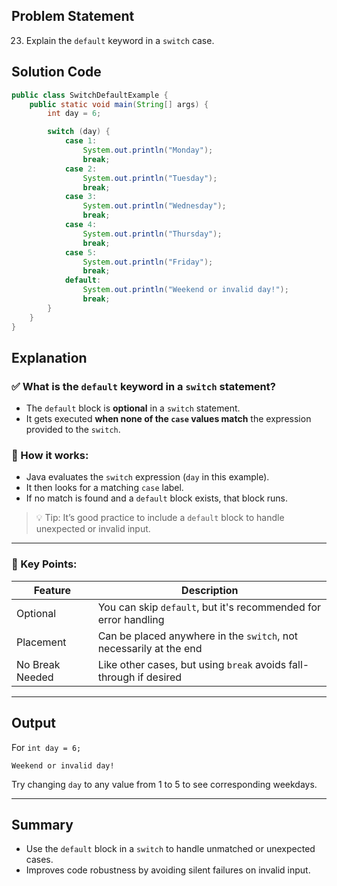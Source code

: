 ## Problem Statement  
23. Explain the `default` keyword in a `switch` case.

## Solution Code  
```java
public class SwitchDefaultExample {
    public static void main(String[] args) {
        int day = 6;

        switch (day) {
            case 1:
                System.out.println("Monday");
                break;
            case 2:
                System.out.println("Tuesday");
                break;
            case 3:
                System.out.println("Wednesday");
                break;
            case 4:
                System.out.println("Thursday");
                break;
            case 5:
                System.out.println("Friday");
                break;
            default:
                System.out.println("Weekend or invalid day!");
                break;
        }
    }
}
```

## Explanation  

### ✅ What is the `default` keyword in a `switch` statement?
- The `default` block is **optional** in a `switch` statement.
- It gets executed **when none of the `case` values match** the expression provided to the `switch`.

### 🔧 How it works:
- Java evaluates the `switch` expression (`day` in this example).
- It then looks for a matching `case` label.
- If no match is found and a `default` block exists, that block runs.

> 💡 Tip: It’s good practice to include a `default` block to handle unexpected or invalid input.

---

### 📌 Key Points:
| Feature         | Description                                                                 |
|------------------|-----------------------------------------------------------------------------|
| Optional         | You can skip `default`, but it's recommended for error handling             |
| Placement        | Can be placed anywhere in the `switch`, not necessarily at the end        |
| No Break Needed  | Like other cases, but using `break` avoids fall-through if desired          |

---

## Output  
For `int day = 6;`  
```
Weekend or invalid day!
```

Try changing `day` to any value from 1 to 5 to see corresponding weekdays.

---

## Summary  
- Use the `default` block in a `switch` to handle unmatched or unexpected cases.
- Improves code robustness by avoiding silent failures on invalid input.